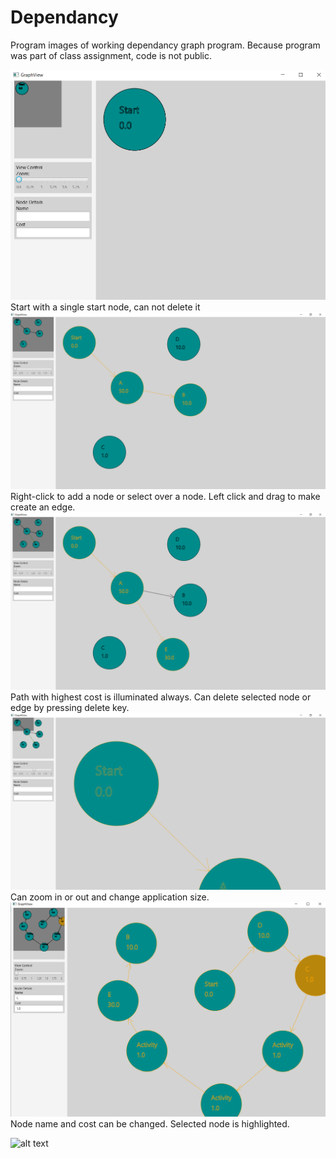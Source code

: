 # Dependancy

Program images of working dependancy graph program.
Because program was part of class assignment, code is not public.

![alt text](https://github.com/infinity-create/Dependancy/blob/main/page1.png)
Start with a single start node, can not delete it
![alt text](https://github.com/infinity-create/Dependancy/blob/main/page2.png)
Right-click to add a node or select over a node. Left click and drag to make create an edge.
![alt text](https://github.com/infinity-create/Dependancy/blob/main/page3.png)
Path with highest cost is illuminated always. Can delete selected node or edge by pressing delete key.
![alt text](https://github.com/infinity-create/Dependancy/blob/main/page4.png)
Can zoom in or out and change application size.
![alt text](https://github.com/infinity-create/Dependancy/blob/main/page5.png)
Node name and cost can be changed. Selected node is highlighted.

![alt text](https://github.com/infinity-create/Dependancy/blob/main/screen-capture%20(1).gif)
